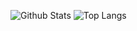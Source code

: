 ![Github Stats](https://github-readme-stats.vercel.app/api?username=kim0522ms&count_private=true&show_icons=true&theme=radical)
![Top Langs](https://github-readme-stats.vercel.app/api/top-langs/?username=anuraghazra&layout=compact&langs_count=8)
